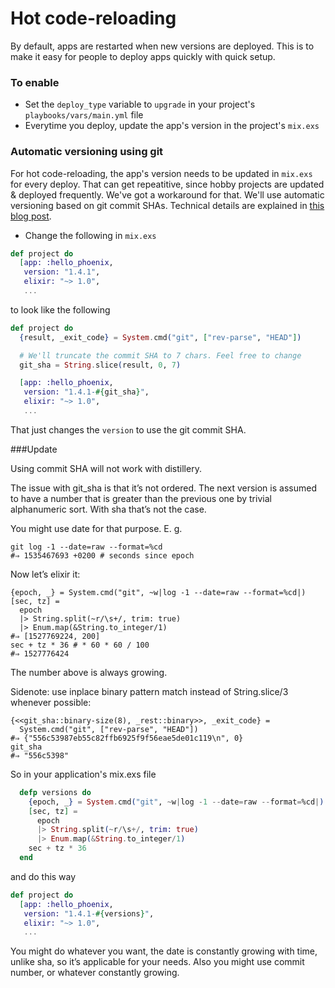 # Hot code-reloading

By default, apps are restarted when new versions are deployed. This is to make it easy for people to deploy apps quickly with quick setup.

### To enable

* Set the `deploy_type` variable to `upgrade` in your project's `playbooks/vars/main.yml` file
* Everytime you deploy, update the app's version in the project's `mix.exs`


### Automatic versioning using git

For hot code-reloading, the app's version needs to be updated in `mix.exs` for every deploy. That can get repeatitive, since hobby projects are updated & deployed frequently. We've got a workaround for that. We'll use automatic versioning based on git commit SHAs. Technical details are explained in [this blog post](TODO).

* Change the following in `mix.exs`

```elixir
def project do
  [app: :hello_phoenix,
   version: "1.4.1",
   elixir: "~> 1.0",
   ...
```

to look like the following

```elixir
def project do
  {result, _exit_code} = System.cmd("git", ["rev-parse", "HEAD"])

  # We'll truncate the commit SHA to 7 chars. Feel free to change
  git_sha = String.slice(result, 0, 7)

  [app: :hello_phoenix,
   version: "1.4.1-#{git_sha}",
   elixir: "~> 1.0",
   ...
```

That just changes the `version` to use the git commit SHA.


###Update

Using commit SHA will not work with distillery.

The issue with git_sha is that it’s not ordered. The next version is assumed to have a number that is greater than the previous one by trivial alphanumeric sort. With sha that’s not the case.

You might use date for that purpose. E. g.
```
git log -1 --date=raw --format=%cd
#⇒ 1535467693 +0200 # seconds since epoch
```
Now let’s elixir it:
```
{epoch, _} = System.cmd("git", ~w|log -1 --date=raw --format=%cd|)
[sec, tz] =
  epoch
  |> String.split(~r/\s+/, trim: true)
  |> Enum.map(&String.to_integer/1)
#⇒ [1527769224, 200]
sec + tz * 36 # * 60 * 60 / 100
#⇒ 1527776424
```
The number above is always growing.

Sidenote: use inplace binary pattern match instead of String.slice/3 whenever possible:
```
{<<git_sha::binary-size(8), _rest::binary>>, _exit_code} =
  System.cmd("git", ["rev-parse", "HEAD"])
#⇒ {"556c53987eb55c82ffb6925f9f56eae5de01c119\n", 0}
git_sha
#⇒ "556c5398"
```

So in your application's mix.exs file

```elixir
  defp versions do
    {epoch, _} = System.cmd("git", ~w|log -1 --date=raw --format=%cd|)
    [sec, tz] =
      epoch
      |> String.split(~r/\s+/, trim: true)
      |> Enum.map(&String.to_integer/1)
    sec + tz * 36
  end
```

and do this way

```elixir
def project do
  [app: :hello_phoenix,
   version: "1.4.1-#{versions}",
   elixir: "~> 1.0",
   ...
```

You might do whatever you want, the date is constantly growing with time, unlike sha, so it’s applicable for your needs. Also you might use commit number, or whatever constantly growing.
